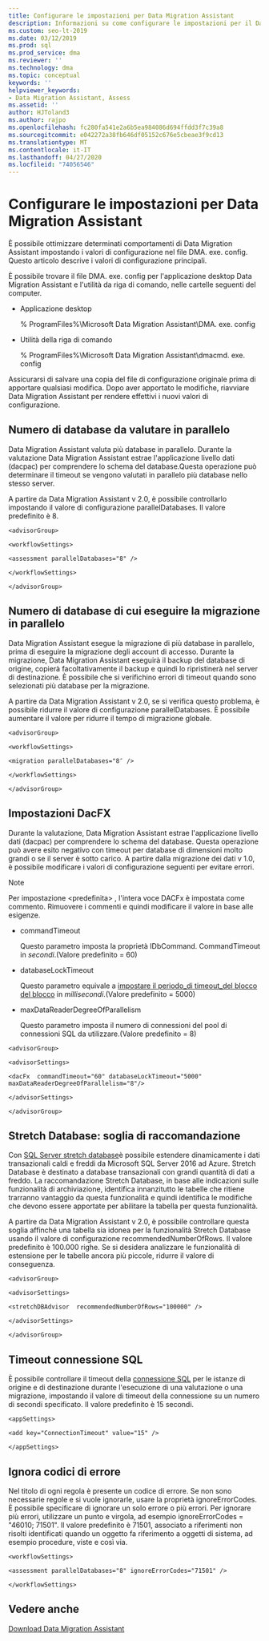 ```yaml
---
title: Configurare le impostazioni per Data Migration Assistant
description: Informazioni su come configurare le impostazioni per il Data Migration Assistant aggiornando i valori nel file di configurazione
ms.custom: seo-lt-2019
ms.date: 03/12/2019
ms.prod: sql
ms.prod_service: dma
ms.reviewer: ''
ms.technology: dma
ms.topic: conceptual
keywords: ''
helpviewer_keywords:
- Data Migration Assistant, Assess
ms.assetid: ''
author: HJToland3
ms.author: rajpo
ms.openlocfilehash: fc280fa541e2a6b5ea984086d694ffdd3f7c39a8
ms.sourcegitcommit: e042272a38fb646df05152c676e5cbeae3f9cd13
ms.translationtype: MT
ms.contentlocale: it-IT
ms.lasthandoff: 04/27/2020
ms.locfileid: "74056546"
---
```

# <a name="configure-settings-for-data-migration-assistant"></a>Configurare le impostazioni per Data Migration Assistant

È possibile ottimizzare determinati comportamenti di Data Migration Assistant impostando i valori di configurazione nel file DMA. exe. config. Questo articolo descrive i valori di configurazione principali.

È possibile trovare il file DMA. exe. config per l'applicazione desktop Data Migration Assistant e l'utilità da riga di comando, nelle cartelle seguenti del computer.

- Applicazione desktop

  % ProgramFiles%\\Microsoft Data Migration Assistant\\DMA. exe. config

- Utilità della riga di comando

  % ProgramFiles%\\Microsoft Data Migration Assistant\\dmacmd. exe. config 

Assicurarsi di salvare una copia del file di configurazione originale prima di apportare qualsiasi modifica. Dopo aver apportato le modifiche, riavviare Data Migration Assistant per rendere effettivi i nuovi valori di configurazione.

## <a name="number-of-databases-to-assess-in-parallel"></a>Numero di database da valutare in parallelo

Data Migration Assistant valuta più database in parallelo. Durante la valutazione Data Migration Assistant estrae l'applicazione livello dati (dacpac) per comprendere lo schema del database.Questa operazione può determinare il timeout se vengono valutati in parallelo più database nello stesso server. 

A partire da Data Migration Assistant v 2.0, è possibile controllarlo impostando il valore di configurazione parallelDatabases. Il valore predefinito è 8.

```
<advisorGroup>

<workflowSettings>

<assessment parallelDatabases="8" />

</workflowSettings>

</advisorGroup>
```




## <a name="number-of-databases-to-migrate-in-parallel"></a>Numero di database di cui eseguire la migrazione in parallelo

Data Migration Assistant esegue la migrazione di più database in parallelo, prima di eseguire la migrazione degli account di accesso. Durante la migrazione, Data Migration Assistant eseguirà il backup del database di origine, copierà facoltativamente il backup e quindi lo ripristinerà nel server di destinazione. È possibile che si verifichino errori di timeout quando sono selezionati più database per la migrazione. 

A partire da Data Migration Assistant v 2.0, se si verifica questo problema, è possibile ridurre il valore di configurazione parallelDatabases. È possibile aumentare il valore per ridurre il tempo di migrazione globale.

```
<advisorGroup>

<workflowSettings>

<migration parallelDatabases="8″ />

</workflowSettings>

</advisorGroup>
```


## <a name="dacfx-settings"></a>Impostazioni DacFX

Durante la valutazione, Data Migration Assistant estrae l'applicazione livello dati (dacpac) per comprendere lo schema del database. Questa operazione può avere esito negativo con timeout per database di dimensioni molto grandi o se il server è sotto carico. A partire dalla migrazione dei dati v 1.0, è possibile modificare i valori di configurazione seguenti per evitare errori. 

> [!NOTE]
> Per impostazione &lt;predefinita&gt; , l'intera voce DACFx è impostata come commento. Rimuovere i commenti e quindi modificare il valore in base alle esigenze.

- commandTimeout

   Questo parametro imposta la proprietà IDbCommand. CommandTimeout in *secondi*.(Valore predefinito = 60)

- databaseLockTimeout

   Questo parametro equivale a [impostare il periodo\_di timeout\_del blocco del blocco](../t-sql/statements/set-lock-timeout-transact-sql.md) in *millisecondi*.(Valore predefinito = 5000)

- maxDataReaderDegreeOfParallelism

  Questo parametro imposta il numero di connessioni del pool di connessioni SQL da utilizzare.(Valore predefinito = 8)

```
<advisorGroup>

<advisorSettings>

<dacFx  commandTimeout="60" databaseLockTimeout="5000"
maxDataReaderDegreeOfParallelism="8"/>

</advisorSettings>

</advisorGroup>
```

## <a name="stretch-database-recommendation-threshold"></a>Stretch Database: soglia di raccomandazione

Con [SQL Server stretch database](https://docs.microsoft.com/sql/sql-server/stretch-database/stretch-database)è possibile estendere dinamicamente i dati transazionali caldi e freddi da Microsoft SQL Server 2016 ad Azure. Stretch Database è destinato a database transazionali con grandi quantità di dati a freddo. La raccomandazione Stretch Database, in base alle indicazioni sulle funzionalità di archiviazione, identifica innanzitutto le tabelle che ritiene trarranno vantaggio da questa funzionalità e quindi identifica le modifiche che devono essere apportate per abilitare la tabella per questa funzionalità.

A partire da Data Migration Assistant v 2.0, è possibile controllare questa soglia affinché una tabella sia idonea per la funzionalità Stretch Database usando il valore di configurazione recommendedNumberOfRows. Il valore predefinito è 100.000 righe. Se si desidera analizzare le funzionalità di estensione per le tabelle ancora più piccole, ridurre il valore di conseguenza.

```
<advisorGroup>

<advisorSettings>

<stretchDBAdvisor  recommendedNumberOfRows="100000" />

</advisorSettings>

</advisorGroup>
```


## <a name="sql-connection-timeout"></a>Timeout connessione SQL

È possibile controllare il timeout della [connessione SQL](https://msdn.microsoft.com/library/system.data.sqlclient.sqlconnection.connectiontimeout(v=vs.110).aspx) per le istanze di origine e di destinazione durante l'esecuzione di una valutazione o una migrazione, impostando il valore di timeout della connessione su un numero di secondi specificato. Il valore predefinito è 15 secondi.

```
<appSettings>

<add key="ConnectionTimeout" value="15" />

</appSettings>
```

## <a name="ignore-error-codes"></a>Ignora codici di errore

Nel titolo di ogni regola è presente un codice di errore. Se non sono necessarie regole e si vuole ignorarle, usare la proprietà ignoreErrorCodes. È possibile specificare di ignorare un solo errore o più errori. Per ignorare più errori, utilizzare un punto e virgola, ad esempio ignoreErrorCodes = "46010; 71501". Il valore predefinito è 71501, associato a riferimenti non risolti identificati quando un oggetto fa riferimento a oggetti di sistema, ad esempio procedure, viste e così via.

```
<workflowSettings>

<assessment parallelDatabases="8" ignoreErrorCodes="71501" />

</workflowSettings>
```

## <a name="see-also"></a>Vedere anche

[Download Data Migration Assistant](https://www.microsoft.com/download/details.aspx?id=53595)
